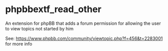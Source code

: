 # phpbbextf_read_other
An extension for phpBB that adds a forum permission for allowing the user to view topics not started by him

See: https://www.phpbb.com/community/viewtopic.php?f=456&t=2283001 for more info
